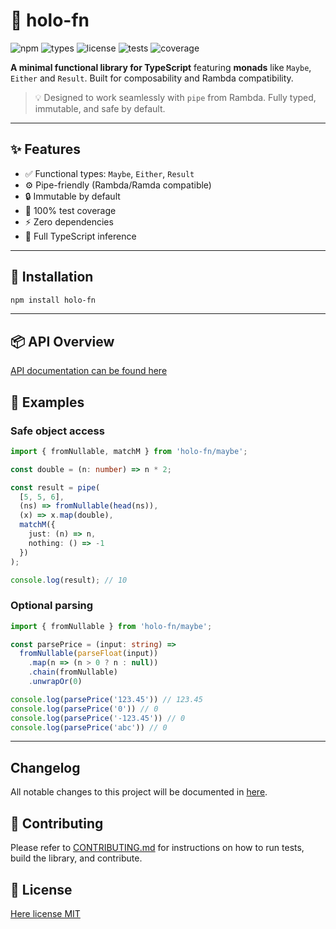 # 🧠 holo-fn
![npm](https://img.shields.io/npm/v/holo-fn?style=flat-square)
![types](https://img.shields.io/npm/types/holo-fn?style=flat-square)
![license](https://img.shields.io/npm/l/holo-fn?style=flat-square)
![tests](https://img.shields.io/badge/tests-passing-green?style=flat-square)
![coverage](https://img.shields.io/badge/coverage-100%25-brightgreen?style=flat-square)

**A minimal functional library for TypeScript** featuring **monads** like `Maybe`, `Either` and `Result`. Built for composability and Rambda compatibility.

> 💡 Designed to work seamlessly with `pipe` from Rambda. Fully typed, immutable, and safe by default.

---

## ✨ Features

- ✅ Functional types: `Maybe`, `Either`, `Result`
- ⚙️ Pipe-friendly (Rambda/Ramda compatible)
- 🔒 Immutable by default
- 🧪 100% test coverage
- ⚡️ Zero dependencies
- 🧠 Full TypeScript inference

---

## 🚀 Installation

```bash
npm install holo-fn
```

---

## 📦 API Overview

[API documentation can be found here](https://richecr.github.io/holo-fn/)

## 🧠 Examples

### Safe object access

```ts
import { fromNullable, matchM } from 'holo-fn/maybe';

const double = (n: number) => n * 2;

const result = pipe(
  [5, 5, 6],
  (ns) => fromNullable(head(ns)),
  (x) => x.map(double),
  matchM({
    just: (n) => n,
    nothing: () => -1
  })
);

console.log(result); // 10
```

### Optional parsing

```ts
import { fromNullable } from 'holo-fn/maybe';

const parsePrice = (input: string) =>
  fromNullable(parseFloat(input))
    .map(n => (n > 0 ? n : null))
    .chain(fromNullable)
    .unwrapOr(0)

console.log(parsePrice('123.45')) // 123.45
console.log(parsePrice('0')) // 0
console.log(parsePrice('-123.45')) // 0
console.log(parsePrice('abc')) // 0
```

---

## Changelog

All notable changes to this project will be documented in [here](https://richecr.github.io/holo-fn/changelog).

## 🤝 Contributing

Please refer to [CONTRIBUTING.md](CONTRIBUTING.md) for instructions on how to run tests, build the library, and contribute.

## 📜 License

[Here license MIT](LICENSE)
